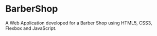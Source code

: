 # BarberShop
A Web Application developed for a Barber Shop using HTML5, CSS3, Flexbox and JavaScript.
